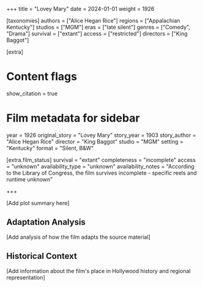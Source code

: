 +++
title = "Lovey Mary"
date = 2024-01-01
weight = 1926

[taxonomies]
authors = ["Alice Hegan Rice"]
regions = ["Appalachian Kentucky"]
studios = ["MGM"]
eras = ["late silent"]
genres = ["Comedy", "Drama"]
survival = ["extant"] 
access = ["restricted"]
directors = ["King Baggot"]

[extra]
# Content flags
show_citation = true

# Film metadata for sidebar
year = 1926
original_story = "Lovey Mary"
story_year = 1903
story_author = "Alice Hegan Rice"
director = "King Baggot"
studio = "MGM"
setting = "Kentucky"
format = "Silent, B&W"

[extra.film_status]
survival = "extant"
completeness = "incomplete"
access = "unknown"
availability_type = "unknown"
availability_notes = "According to the Library of Congress, the film survives incomplete - specific reels and runtime unknown"

+++


[Add plot summary here]

## Adaptation Analysis

[Add analysis of how the film adapts the source material]

## Historical Context

[Add information about the film's place in Hollywood history and regional representation]